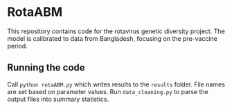 # RotaABM

This repository contains code for the rotavirus genetic diversity project. The model is calibrated to data from Bangladesh, focusing on the pre-vaccine period.

## Running the code

Call `python rotaABM.py` which writes results to the `results` folder. File names are set based on parameter values. Run `data_cleaning.py` to parse the output files into summary statistics.